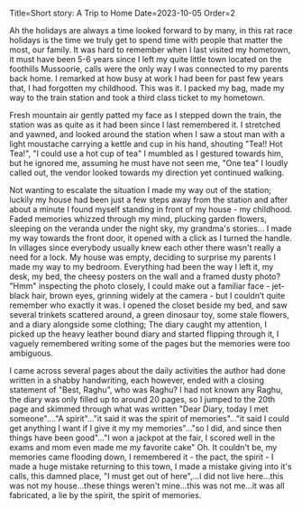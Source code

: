 Title=Short story: A Trip to Home
Date=2023-10-05
Order=2

Ah the holidays are always a time looked forward to by many, in this rat race holidays is the time we truly get to spend time with people that matter the most, our family. It was hard to remember when I last visited my hometown, it must have been 5-6 years since I left my quite little town located on the foothills Mussoorie, calls were the only way I was connected to my parents back home. I remarked at how busy at work I had been for past few years that, I had forgotten my childhood. This was it. I packed my bag, made my way to the train station and took a third class ticket to my hometown.

Fresh mountain air gently patted my face as I stepped down the train, the station was as quite as it had been since I last remembered it. I stretched and yawned, and looked around the station when I saw a stout man with a light moustache carrying a kettle and cup in his hand, shouting "Tea!! Hot Tea!", "I could use a hot cup of tea" I mumbled as I gestured towards him, but he ignored me, assuming he must have not seen me, "One tea" I loudly called out, the vendor looked towards my direction yet continued walking.

Not wanting to escalate the situation I made my way out of the station; luckily my house had been just a few steps away from the station and after about a minute I found myself standing in front of my house - my childhood. Faded memories whizzed through my mind, plucking garden flowers, sleeping on the veranda under the night sky, my grandma's stories... I made my way towards the front door, it opened with a click as I turned the handle. In villages since everybody usually knew each other there wasn't really a need for a lock. My house was empty, deciding to surprise my parents I  made my way to my bedroom. Everything had been the way I left it, my desk, my bed, the cheesy posters on the wall and a framed dusty photo? "Hmm" inspecting the photo closely, I could make out a familiar face - jet-black hair, brown eyes, grinning widely at the camera - but I couldn’t quite remember who exactly it was. I opened the closet beside my bed, and saw several trinkets scattered around, a green dinosaur toy, some stale flowers, and a diary alongside some clothing; The diary caught my attention, I picked up the heavy leather bound diary and started flipping through it, I vaguely remembered writing some of the pages but the memories were too ambiguous. 

I came across several pages about the daily activities the author had done written in a shabby handwriting, each however, ended with a closing statement of "Best, Raghu", who was Raghu? I had not known any Raghu, the diary was only filled up to around 20 pages, so I jumped to the 20th page and skimmed through what was written "Dear Diary, today I met someone"...."A spirit"..."it said it was the spirit of memories"..."it said I could get anything I want if I give it my my memories"..."so I did, and since then things have been good"..."I won a jackpot at the fair, I scored well in the exams and mom even made me my favorite cake" Oh. It couldn't be, my memories came flooding down, I remembered it - the pact, the spirit - I made a huge mistake returning to this town, I made a mistake giving into it's calls, this damned place, "I must get out of here",...I did not live here...this was not my house...these things weren't mine...this was not me...it was all fabricated, a lie by the spirit, the spirit of memories.
